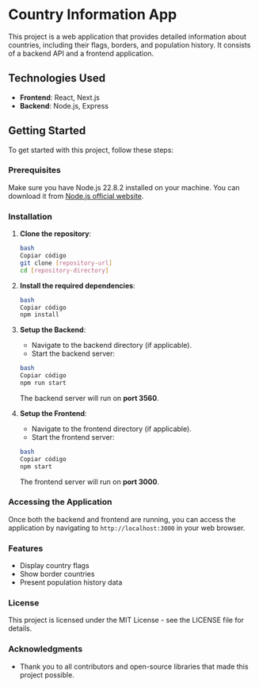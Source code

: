 # Country Information App

This project is a web application that provides detailed information about countries, including their flags, borders, and population history. It consists of a backend API and a frontend application.

## Technologies Used

- **Frontend**: React, Next.js
- **Backend**: Node.js, Express

## Getting Started

To get started with this project, follow these steps:

### Prerequisites

Make sure you have Node.js 22.8.2 installed on your machine. You can download it from [Node.js official website](https://nodejs.org/).

### Installation

1. **Clone the repository**:
    
    ```bash
    bash
    Copiar código
    git clone [repository-url]
    cd [repository-directory]
    
    ```
    
2. **Install the required dependencies**:
    
    ```bash
    bash
    Copiar código
    npm install
    
    ```
    
3. **Setup the Backend**:
    - Navigate to the backend directory (if applicable).
    - Start the backend server:
    
    ```bash
    bash
    Copiar código
    npm run start
    
    ```
    
    The backend server will run on **port 3560**.
    
4. **Setup the Frontend**:
    - Navigate to the frontend directory (if applicable).
    - Start the frontend server:
    
    ```bash
    bash
    Copiar código
    npm start
    
    ```
    
    The frontend server will run on **port 3000**.
    

### Accessing the Application

Once both the backend and frontend are running, you can access the application by navigating to `http://localhost:3000` in your web browser.

### Features

- Display country flags
- Show border countries
- Present population history data

### License

This project is licensed under the MIT License - see the LICENSE file for details.

### Acknowledgments

- Thank you to all contributors and open-source libraries that made this project possible.